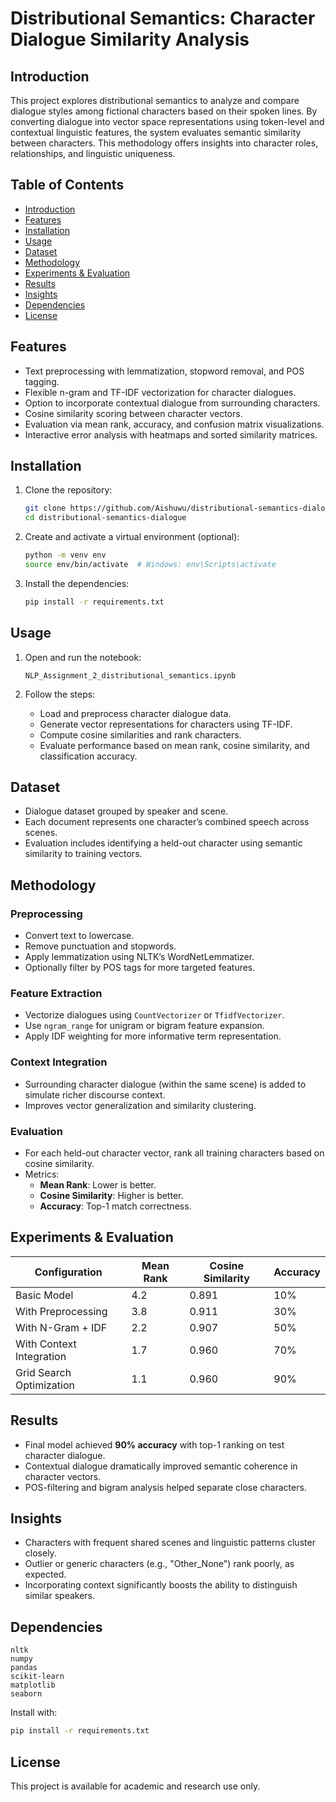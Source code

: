 # Distributional Semantics: Character Dialogue Similarity Analysis

## Introduction

This project explores distributional semantics to analyze and compare dialogue styles among fictional characters based on their spoken lines. By converting dialogue into vector space representations using token-level and contextual linguistic features, the system evaluates semantic similarity between characters. This methodology offers insights into character roles, relationships, and linguistic uniqueness.

## Table of Contents

- [Introduction](#introduction)
- [Features](#features)
- [Installation](#installation)
- [Usage](#usage)
- [Dataset](#dataset)
- [Methodology](#methodology)
- [Experiments & Evaluation](#experiments--evaluation)
- [Results](#results)
- [Insights](#insights)
- [Dependencies](#dependencies)
- [License](#license)

## Features

- Text preprocessing with lemmatization, stopword removal, and POS tagging.
- Flexible n-gram and TF-IDF vectorization for character dialogues.
- Option to incorporate contextual dialogue from surrounding characters.
- Cosine similarity scoring between character vectors.
- Evaluation via mean rank, accuracy, and confusion matrix visualizations.
- Interactive error analysis with heatmaps and sorted similarity matrices.

## Installation

1. Clone the repository:
   ```bash
   git clone https://github.com/Aishuwu/distributional-semantics-dialogue.git
   cd distributional-semantics-dialogue
   ```

2. Create and activate a virtual environment (optional):
   ```bash
   python -m venv env
   source env/bin/activate  # Windows: env\Scripts\activate
   ```

3. Install the dependencies:
   ```bash
   pip install -r requirements.txt
   ```

## Usage

1. Open and run the notebook:
   ```
   NLP_Assignment_2_distributional_semantics.ipynb
   ```

2. Follow the steps:
   - Load and preprocess character dialogue data.
   - Generate vector representations for characters using TF-IDF.
   - Compute cosine similarities and rank characters.
   - Evaluate performance based on mean rank, cosine similarity, and classification accuracy.

## Dataset

- Dialogue dataset grouped by speaker and scene.
- Each document represents one character’s combined speech across scenes.
- Evaluation includes identifying a held-out character using semantic similarity to training vectors.

## Methodology

### Preprocessing
- Convert text to lowercase.
- Remove punctuation and stopwords.
- Apply lemmatization using NLTK’s WordNetLemmatizer.
- Optionally filter by POS tags for more targeted features.

### Feature Extraction
- Vectorize dialogues using `CountVectorizer` or `TfidfVectorizer`.
- Use `ngram_range` for unigram or bigram feature expansion.
- Apply IDF weighting for more informative term representation.

### Context Integration
- Surrounding character dialogue (within the same scene) is added to simulate richer discourse context.
- Improves vector generalization and similarity clustering.

### Evaluation
- For each held-out character vector, rank all training characters based on cosine similarity.
- Metrics:
  - **Mean Rank**: Lower is better.
  - **Cosine Similarity**: Higher is better.
  - **Accuracy**: Top-1 match correctness.

## Experiments & Evaluation

| Configuration            | Mean Rank | Cosine Similarity | Accuracy |
|--------------------------|-----------|-------------------|----------|
| Basic Model              | 4.2       | 0.891             | 10%      |
| With Preprocessing       | 3.8       | 0.911             | 30%      |
| With N-Gram + IDF        | 2.2       | 0.907             | 50%      |
| With Context Integration | 1.7       | 0.960             | 70%      |
| Grid Search Optimization | 1.1       | 0.960             | 90%      |

## Results

- Final model achieved **90% accuracy** with top-1 ranking on test character dialogue.
- Contextual dialogue dramatically improved semantic coherence in character vectors.
- POS-filtering and bigram analysis helped separate close characters.

## Insights

- Characters with frequent shared scenes and linguistic patterns cluster closely.
- Outlier or generic characters (e.g., "Other_None") rank poorly, as expected.
- Incorporating context significantly boosts the ability to distinguish similar speakers.

## Dependencies

```
nltk
numpy
pandas
scikit-learn
matplotlib
seaborn
```

Install with:
```bash
pip install -r requirements.txt
```

## License

This project is available for academic and research use only.
